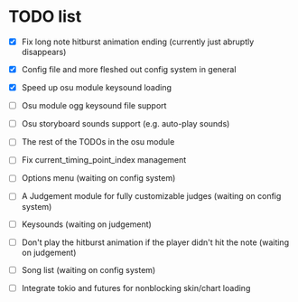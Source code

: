 TODO list
=========

- [x] Fix long note hitburst animation ending (currently just abruptly disappears)
- [x] Config file and more fleshed out config system in general
- [x] Speed up osu module keysound loading
- [ ] Osu module ogg keysound file support
- [ ] Osu storyboard sounds support (e.g. auto-play sounds)
- [ ] The rest of the TODOs in the osu module
- [ ] Fix current\_timing\_point\_index management
- [ ] Options menu (waiting on config system)

- [ ] A Judgement module for fully customizable judges (waiting on config system)
- [ ] Keysounds (waiting on judgement)
- [ ] Don't play the hitburst animation if the player didn't hit the note (waiting on judgement)
- [ ] Song list (waiting on config system)

- [ ] Integrate tokio and futures for nonblocking skin/chart loading
